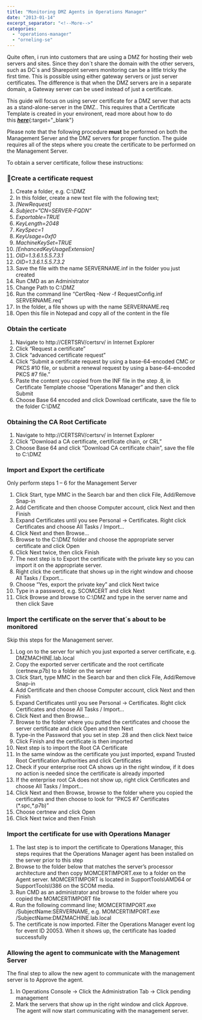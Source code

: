 ```yaml
---
title: "Monitoring DMZ Agents in Operations Manager"
date: "2013-01-14"
excerpt_separator: "<!--More-->"
categories: 
  - "operations-manager"
  - "orneling-se"
---
```


Quite often, i run into customers that are using a DMZ for hosting their web servers and sites. Since they don´t share the domain with the other servers, such as DC´s and Sharepoint servers monitoring can be a little tricky the first time. This is possible using either gateway servers or just server certificates. The difference is that when the DMZ servers are in a separate domain, a Gateway server can be used instead of just a certificate.
<!--More-->
This guide will focus on using server certificate for a DMZ server that acts as a stand-alone-server in the DMZ.. This requires that a Certificate Template is created in your environent, read more about how to do this [**_here_**](https://blog.orneling.se/2013/01/create-a-certificate-template-for-monitoring-non-domain-members){:target="_blank"}

Please note that the following procedure **must** be performed on both the Management Server and the DMZ servers for proper function. The guide requires all of the steps where you create the certificate to be performed on the Management Server.

To obtain a server certificate, follow these instructions:

### Create a certificate request

1. Create a folder, e.g. C:\\DMZ
2. In this folder, create a new text file with the following text;
3. _\[NewRequest\]_
4. _Subject=”CN=SERVER-FQDN”_
5. _Exportable=TRUE_
6. _KeyLength=2048_
7. _KeySpec=1_
8. _KeyUsage=0xf0_
9. _MachineKeySet=TRUE_
10. _\[EnhancedKeyUsageExtension\]_
11. _OID=1.3.6.1.5.5.7.3.1_
12. _OID=1.3.6.1.5.5.7.3.2_
13. Save the file with the name SERVERNAME.inf in the folder you just created
14. Run CMD as an Administrator
15. Change Path to C:\\DMZ
16. Run the command line “CertReq -New -f RequestConfig.inf SERVERNAME.req”
17. In the folder, a file shows up with the name SERVERNAME.req
18. Open this file in Notepad and copy all of the content in the file

### Obtain the certicate

1. Navigate to http://CERTSRV/certsrv/ in Internet Explorer
2. Click “Request a certificate”
3. Click “advanced certificate request”
4. Click “Submit a certificate request by using a base-64-encoded CMC or PKCS #10 file, or submit a renewal request by using a base-64-encoded PKCS #7 file.”
5. Paste the content you copied from the INF file in the step .8, in Certificate Template choose “Operations Manager” and then click Submit
6. Choose Base 64 encoded and click Download certificate, save the file to the folder C:\\DMZ

### Obtaining the CA Root Certificate

1. Navigate to http://CERTSRV/certsrv/ in Internet Explorer
2. Click “Download a CA certificate, certificate chain, or CRL”
3. Choose Base 64 and click “Download CA certificate chain”, save the file to C:\\DMZ

### Import and Export the certificate

Only perform steps 1 – 6 for the Management Server

1. Click Start, type MMC in the Search bar and then click File, Add/Remove Snap-in
2. Add Certificate and then choose Computer account, click Next and then Finish
3. Expand Certificates until you see Personal -> Certificates. Right click Certificates and choose All Tasks / Import…
4. Click Next and then Browse…
5. Browse to the C:\\DMZ folder and choose the appropriate server certificate and click Open
6. Click Next twice, then click Finish
7. The next step is to Export the certificate with the private key so you can import it on the appropriate server.
8. Right click the certificate that shows up in the right window and choose All Tasks / Export…
9. Choose “Yes, export the private key” and click Next twice
10. Type in a password, e.g. SCOMCERT and click Next
11. Click Browse and browse to C:\\DMZ and type in the server name and then click Save

### Import the certificate on the server that´s about to be monitored

Skip this steps for the Management server.

1. Log on to the server for which you just exported a server certificate, e.g. DMZMACHINE.lab.local
2. Copy the exported server certificate and the root certificate (certnew.p7b) to a folder on the server
3. Click Start, type MMC in the Search bar and then click File, Add/Remove Snap-in
4. Add Certificate and then choose Computer account, click Next and then Finish
5. Expand Certificates until you see Personal -> Certificates. Right click Certificates and choose All Tasks / Import…
6. Click Next and then Browse…
7. Browse to the folder where you putted the certificates and choose the server certificate and click Open and then Next
8. Type-in the Password that you set in step .28 and then click Next twice
9. Click Finish and the certificate is then imported
10. Next step is to import the Root CA Certificate
11. In the same window as the certificate you just imported, expand Trusted Root Certification Authorities and click Certificates
12. Check if your enterprise root CA shows up in the right window, if it does no action is needed since the certificate is already imported
13. If the enterprise root CA does not show up, right click Certificates and choose All Tasks / Import…
14. Click Next and then Browse, browse to the folder where you copied the certificates and then choose to look for “PKCS #7 Certificates (\*.spc,\*.p7b)”
15. Choose certnew and click Open
16. Click Next twice and then Finish

### Import the certificate for use with Operations Manager

1. The last step is to import the certificate to Operations Manager, this steps requires that the Operations Manager agent has been installed on the server prior to this step
2. Browse to the folder below that matches the server’s processor architecture and then copy MOMCERTIMPORT.exe to a folder on the Agent server. MOMCERTIMPORT is located in SupportTools\\AMD64 or SupportTools\\I386 on the SCOM media.
3. Run CMD as an administrator and browse to the folder where you copied the MOMCERTIMPORT file
4. Run the following command line; MOMCERTIMPORT.exe /SubjectName:SERVERNAME, e.g. MOMCERTIMPORT.exe /SubjectName:DMZMACHINE.lab.local
5. The certificate is now imported. Filter the Operations Manager event log for event ID 20053. When it shows up, the certificate has loaded successfully

### Allowing the agent to communicate with the Management Server

The final step to allow the new agent to communicate with the management server is to Approve the agent.

1. In Operations Console -> Click the Administration Tab -> Click pending management
2. Mark the servers that show up in the right window and click Approve. The agent will now start communicating with the management server.
